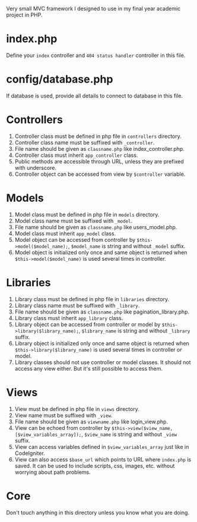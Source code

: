 Very small MVC framework I designed to use in my final year academic project in PHP.

index.php
=========
Define your `index` controller and `404 status handler` controller in this file.


config/database.php
===================
If database is used, provide all details to connect to database in this file.


Controllers
===========
1. Controller class must be defined in php file in `controllers` directory.
2. Controller class name must be suffixed with `_controller`.
3. File name should be given as `classname.php` like index_controller.php.
4. Controller class must inherit `app_controller` class.
5. Public methods are accessible through URL, unless they are prefixed with underscore.
6. Controller object can be accessed from view by `$controller` variable.


Models
======
1. Model class must be defined in php file in `models` directory.
2. Model class name must be suffixed with `_model`.
3. File name should be given as `classname.php` like users_model.php.
4. Model class must inherit `app_model` class.
5. Model object can be accessed from controller by `$this->model($model_name);`, `$model_name` is string and without `_model` suffix.
6. Model object is initialized only once and same object is returned when `$this->model($model_name)` is used several times in controller.


Libraries
=========
1. Library class must be defined in php file in `libraries` directory.
2. Library class name must be suffixed with `_library`.
3. File name should be given as `classname.php` like pagination_library.php.
4. Library class must inherit `app_library` class.
5. Library object can be accessed from controller or model by `$this->library($library_name);`, `$library_name` is string and without `_library` suffix.
6. Library object is initialized only once and same object is returned when `$this->library($library_name)` is used several times in controller or model.
7. Library classes should not use controller or model classes. It should not access any view either. But it's still possible to access them.


Views
=====
1. View must be defined in php file in `views` directory.
2. View name must be suffixed with `_view`.
3. File name should be given as `viewname.php` like login_view.php.
4. View can be echoed from controller by `$this->view($view_name, [$view_variables_array]);`, `$view_name` is string and without `_view` suffix.
5. View can access variables defined in `$view_variables_array` just like in CodeIgniter.
6. View can also access `$base_url` which points to URL where `index.php` is saved. It can be used to include scripts, css, images, etc. without worrying about path problems.


Core
====
Don't touch anything in this directory unless you know what you are doing.
